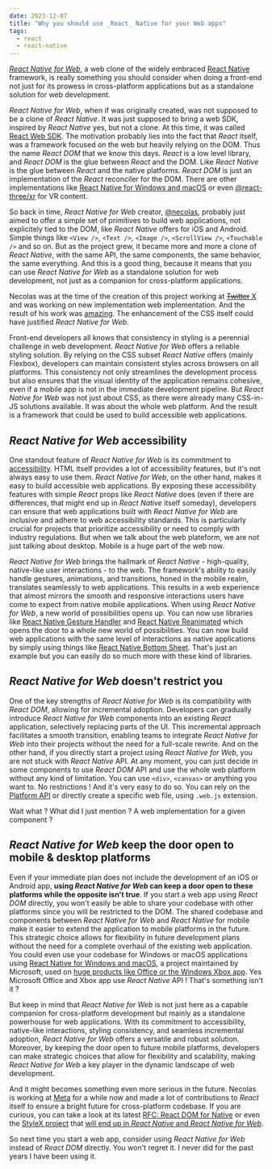 ```yaml
---
date: 2023-12-07
title: "Why you should use _React_ Native for your Web apps"
tags:
  - react
  - react-native
---
```


[_React Native for Web_](https://necolas.github.io/react-native-web/), a web
clone of the widely embraced [React Native](https://reactnative.dev) framework,
is really something you should consider when doing a front-end not just for its
prowess in cross-platform applications but as a standalone solution for web
development.

_React Native for Web_, when if was originally created, was not supposed to be a
clone of _React Native_. It was just supposed to bring a web SDK, inspired by
_React Native_ yes, but not a clone. At this time, it was called
[React Web SDK](https://github.com/necolas/react-native-web/commit/e34820c11c82417f673103c2d67ecd19e26f0193).
The motivation probably lies into the fact that _React_ itself, was a framework
focused on the web but heavily relying on the DOM. Thus the name _React DOM_
that we know this days. _React_ is a low level library, and _React DOM_ is the
glue between _React_ and the DOM. Like _React Native_ is the glue between
_React_ and the native platforms. _React DOM_ is just an implementation of the
_React_ reconciler for the DOM. There are other implementations like
[React Native for Windows and macOS](https://microsoft.github.io/react-native-windows/)
or even [@react-three/xr](https://github.com/pmndrs/react-xr) for VR content.

So back in time, _React Native for Web_ creator,
[@necolas](https://github.com/necolas), probably just aimed to offer a simple
set of primitives to build web applications, not explicitely tied to the DOM,
like _React Native_ offers for iOS and Android. Simple things like `<View />`,
`<Text />`, `<Image />`, `<ScrollView />`, `<Touchable />` and so on. But as the
project grew, it became more and more a clone of _React Native_, with the same
API, the same components, the same behavior, the same everything. And this is a
good thing, because it means that you can use _React Native for Web_ as a
standalone solution for web development, not just as a companion for
cross-platform applications.

Necolas was at the time of the creation of this project working at
[~~Twitter~~ X](https://twitter.com/) and was working on new implementation web
implementation. And the result of his work was
[amazing](https://twitter.com/necolas/status/1058949372837122048). The
enhancement of the CSS itself could have justified _React Native for Web_.

Front-end developers all knows that consistency in styling is a perennial
challenge in web development. _React Native for Web_ offers a reliable styling
solution. By relying on the CSS subset _React Native_ offers (mainly Flexbox),
developers can maintain consistent styles across browsers on all platforms. This
consistency not only streamlines the development process but also ensures that
the visual identity of the application remains cohesive, even if a mobile app is
not in the immediate development pipeline. But _React Native for Web_ was not
just about CSS, as there were already many CSS-in-JS solutions available. It was
about the whole web platform. And the result is a framework that could be used
to build accessible web applications.

## _React Native for Web_ accessibility

One standout feature of _React Native for Web_ is its commitment to
[accessibility](https://necolas.github.io/react-native-web/docs/accessibility/).
HTML itself provides a lot of accessibility features, but it's not always easy
to use them. _React Native for Web_, on the other hand, makes it easy to build
accessible web applications. By exposing these accessibility features with
simple _React_ props like _React Native_ does (even if there are differences,
that might end up in _React Native_ itself someday), developers can ensure that
web applications built with _React Native for Web_ are inclusive and adhere to
web accessibility standards. This is particularly crucial for projects that
prioritize accessibility or need to comply with industry regulations. But when
we talk about the web plateform, we are not just talking about desktop. Mobile
is a huge part of the web now.

_React Native for Web_ brings the hallmark of _React Native_ - high-quality,
native-like user interactions - to the web. The framework's ability to easily
handle gestures, animations, and transitions, honed in the mobile realm,
translates seamlessly to web applications. This results in a web experience that
almost mirrors the smooth and responsive interactions users have come to expect
from native mobile applications. When using _React Native for Web_, a new world
of possibilities opens up. You can now use libraries like
[React Native Gesture Handler](https://docs.swmansion.com/react-native-gesture-handler/)
and
[React Native Reanimated](https://docs.swmansion.com/react-native-reanimated/)
which opens the door to a whole new world of possibilities. You can now build
web applications with the same level of interactions as native applications by
simply using things like
[React Native Bottom Sheet](https://github.com/gorhom/react-native-bottom-sheet).
That's just an example but you can easily do so much more with these kind of
libraries.

## _React Native for Web_ doesn't restrict you

One of the key strengths of _React Native for Web_ is its compatibility with
_React DOM_, allowing for incremental adoption. Developers can gradually
introduce _React Native for Web_ components into an existing _React_
application, selectively replacing parts of the UI. This incremental approach
facilitates a smooth transition, enabling teams to integrate _React Native for
Web_ into their projects without the need for a full-scale rewrite. And on the
other hand, if you directly start a project using _React Native for Web_, you
are not stuck with _React Native_ API. At any moment, you can just decide in
some components to use _React DOM_ API and use the whole web platform without
any kind of limitation. You can use `<div>`, `<canvas>` or anything you want to.
No restrictions ! And it's very easy to do so. You can rely on the
[Platform API](https://reactnative.dev/docs/platform) or directly create a
specific web file, using `.web.js` extension.

Wait what ? What did I just mention ? A web implementation for a given component
?

## _React Native for Web_ keep the door open to mobile & desktop platforms

Even if your immediate plan does not include the development of an iOS or
Android app, **using _React Native for Web_ can keep a door open to these
platforms while the opposite isn't true**. If you start a web app using _React
DOM_ directly, you won't easily be able to share your codebase with other
platforms since you will be restricted to the DOM. The shared codebase and
components between _React Native for Web_ and _React Native_ for mobile make it
easier to extend the application to mobile platforms in the future. This
strategic choice allows for flexibility in future development plans without the
need for a complete overhaul of the existing web application. You could even use
your codebase for Windows or macOS applications using
[React Native for Windows and macOS](https://microsoft.github.io/react-native-windows/),
a project maintained by Microsoft, used on
[huge products like Office or the Windows Xbox app](https://microsoft.github.io/react-native-windows/resources-showcase).
Yes Microsoft Office and Xbox app use _React Native_ API ! That's something
isn't it ?

But keep in mind that _React Native for Web_ is not just here as a capable
companion for cross-platform development but mainly as a standalone powerhouse
for web applications. With its commitment to accessibility, native-like
interactions, styling consistency, and seamless incremental adoption, _React
Native for Web_ offers a versatile and robust solution. Moreover, by keeping the
door open to future mobile platforms, developers can make strategic choices that
allow for flexibility and scalability, making _React Native for Web_ a key
player in the dynamic landscape of web development.

And it might becomes something even more serious in the future. Necolas is
working at [Meta](https://www.meta.com) for a while now and made a lot of
contributions to _React_ itself to ensure a bright future for cross-platform
codebase. If you are curious, you can take a look at its latest
[RFC: React DOM for Native](https://github.com/react-native-community/discussions-and-proposals/pull/496)
or even the [StyleX project](https://stylexjs.com/blog/introducing-stylex) that
[will end up in _React Native_ and _React Native for Web_](https://www.threads.net/@nicolas.img/post/C0fxzFuL4gp).

So next time you start a web app, consider using _React Native for Web_ instead
of _React DOM_ directly. You won't regret it. I never did for the past years I
have been using it.

